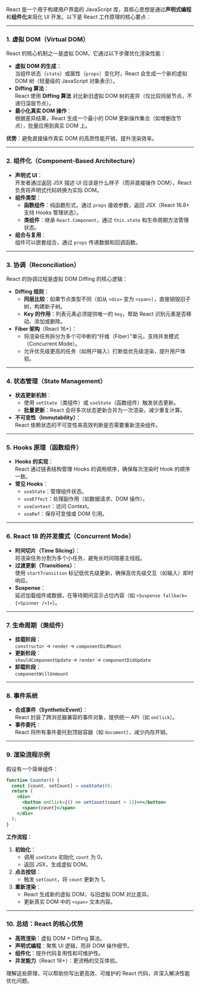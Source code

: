 React 是一个用于构建用户界面的 JavaScript 库，其核心思想是通过**声明式编程**和**组件化**来简化 UI 开发。以下是 React 工作原理的核心要点：

---

### 1. 虚拟 DOM（Virtual DOM）
React 的核心机制之一是虚拟 DOM，它通过以下步骤优化渲染性能：
- **虚拟 DOM 的生成**：  
  当组件状态（`state`）或属性（`props`）变化时，React 会生成一个新的虚拟 DOM 树（轻量级的 JavaScript 对象表示）。
- **Diffing 算法**：  
  React 使用 **Diffing 算法** 对比新旧虚拟 DOM 树的差异（仅比较同层节点，不递归深层节点）。
- **最小化真实 DOM 操作**：  
  根据差异结果，React 生成一个最小的 DOM 更新操作集合（如增删改节点），批量应用到真实 DOM 上。

**优势**：避免直接操作真实 DOM 的高昂性能开销，提升渲染效率。

---

### 2. 组件化（Component-Based Architecture）
- **声明式 UI**：  
  开发者通过返回 JSX 描述 UI 应该是什么样子（而非直接操作 DOM），React 负责将声明式代码转换为实际 DOM。
- **组件类型**：  
  - **函数组件**：纯函数形式，通过 `props` 接收参数，返回 JSX（React 16.8+ 支持 Hooks 管理状态）。
  - **类组件**：继承 `React.Component`，通过 `this.state` 和生命周期方法管理状态。
- **组合与复用**：  
  组件可以嵌套组合，通过 `props` 传递数据和回调函数。

---

### 3. **协调（Reconciliation）**
React 的协调过程是虚拟 DOM Diffing 的核心逻辑：
- **Diffing 规则**：
  - **同层比较**：如果节点类型不同（如从 `<div>` 变为 `<span>`），直接销毁旧子树，构建新子树。
  - **Key 的作用**：列表元素必须提供唯一的 `key`，帮助 React 识别元素是否移动、添加或删除。
- **Fiber 架构**（React 16+）：  
  - 将渲染任务拆分为多个可中断的“纤维（Fiber）”单元，支持并发模式（Concurrent Mode）。
  - 允许优先级更高的任务（如用户输入）打断低优先级渲染，提升用户体验。

---

### 4. **状态管理（State Management）**
- **状态更新机制**：  
  - 使用 `setState`（类组件）或 `useState`（函数组件）触发状态更新。
  - **批量更新**：React 会将多次状态更新合并为一次渲染，减少重复计算。
- **不可变性（Immutability）**：  
  React 依赖状态的不可变性来高效判断是否需要重新渲染组件。

---

### 5. **Hooks 原理（函数组件）**
- **Hooks 的实现**：  
  React 通过链表结构管理 Hooks 的调用顺序，确保每次渲染时 Hook 的顺序一致。
- **常见 Hooks**：  
  - `useState`：管理组件状态。
  - `useEffect`：处理副作用（如数据请求、DOM 操作）。
  - `useContext`：访问 Context。
  - `useRef`：保存可变值或 DOM 引用。

---

### 6. **React 18 的并发模式（Concurrent Mode）**
- **时间切片（Time Slicing）**：  
  将渲染任务分割为多个小任务，避免长时间阻塞主线程。
- **过渡更新（Transitions）**：  
  使用 `startTransition` 标记低优先级更新，确保高优先级交互（如输入）即时响应。
- **Suspense**：  
  延迟加载组件或数据，在等待期间显示占位内容（如 `<Suspense fallback={<Spinner />}>`）。

---

### 7. **生命周期（类组件）**
- **挂载阶段**：  
  `constructor` → `render` → `componentDidMount`
- **更新阶段**：  
  `shouldComponentUpdate` → `render` → `componentDidUpdate`
- **卸载阶段**：  
  `componentWillUnmount`

---

### 8. **事件系统**
- **合成事件（SyntheticEvent）**：  
  React 封装了跨浏览器兼容的事件对象，提供统一 API（如 `onClick`）。
- **事件委托**：  
  React 将所有事件委托到顶层容器（如 `document`），减少内存开销。

---

### 9. **渲染流程示例**
假设有一个简单组件：
```jsx
function Counter() {
  const [count, setCount] = useState(0);
  return (
    <div>
      <button onClick={() => setCount(count + 1)}>+</button>
      <span>{count}</span>
    </div>
  );
}
```

**工作流程**：
1. **初始化**：  
   - 调用 `useState` 初始化 `count` 为 0。
   - 返回 JSX，生成虚拟 DOM。
2. **点击按钮**：  
   - 触发 `setCount`，将 `count` 更新为 1。
3. **重新渲染**：  
   - React 生成新的虚拟 DOM，与旧虚拟 DOM 对比差异。
   - 更新真实 DOM 中的 `<span>` 文本内容。

---

### 10. **总结：React 的核心优势**
- **高效渲染**：虚拟 DOM + Diffing 算法。
- **声明式编程**：聚焦 UI 逻辑，而非 DOM 操作细节。
- **组件化**：提升代码复用性和可维护性。
- **并发能力**（React 18+）：更流畅的交互体验。

理解这些原理，可以帮助你写出更高效、可维护的 React 代码，并深入解决性能优化问题。